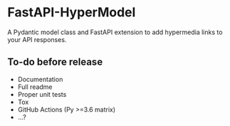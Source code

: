 # FastAPI-HyperModel

A Pydantic model class and FastAPI extension to add hypermedia links to your API responses.

## To-do before release

- Documentation
- Full readme
- Proper unit tests
- Tox
- GitHub Actions (Py >=3.6 matrix)
- ...?
